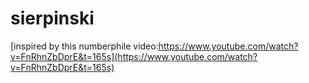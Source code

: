 # sierpinski
[inspired by this numberphile video:https://www.youtube.com/watch?v=FnRhnZbDprE&t=165s](https://www.youtube.com/watch?v=FnRhnZbDprE&t=165s)
